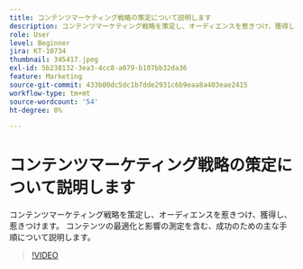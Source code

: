 ```yaml
---
title: コンテンツマーケティング戦略の策定について説明します
description: コンテンツマーケティング戦略を策定し、オーディエンスを惹きつけ、獲得し、惹きつけます。
role: User
level: Beginner
jira: KT-10734
thumbnail: 345417.jpeg
exl-id: 5b238132-3ea3-4cc8-a079-b107bb32da36
feature: Marketing
source-git-commit: 433b00dc5dc1b7dde2931c6b9eaa8a403eae2415
workflow-type: tm+mt
source-wordcount: '54'
ht-degree: 0%

---
```


# コンテンツマーケティング戦略の策定について説明します

コンテンツマーケティング戦略を策定し、オーディエンスを惹きつけ、獲得し、惹きつけます。 コンテンツの最適化と影響の測定を含む、成功のための主な手順について説明します。

>[!VIDEO](https://video.tv.adobe.com/v/345417/?quality=12&learn=on)
